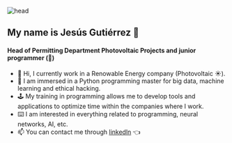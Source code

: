![head](https://user-images.githubusercontent.com/99540782/192132197-24426e9d-1160-45f9-a469-bf7878cf6c83.png)

## My name is Jesús Gutiérrez 👋
#### Head of Permitting Department Photovoltaic Projects and junior programmer (🐍)
- 📐 Hi, I currently work in a Renowable Energy company (Photovoltaic ☀️).
- 📖 I am immersed in a Python programming master for big data, machine learning and ethical hacking.
- 🕹️ My training in programming allows me to develop tools and applications to optimize time within the companies where I work.
- ⌨️ I am interested in everything related to programming, neural networks, AI, etc.
- 📫 You can contact me through [linkedln](https://www.linkedin.com/in/jes%C3%BAs-guti%C3%A9rrez-77b181211/) 👈

